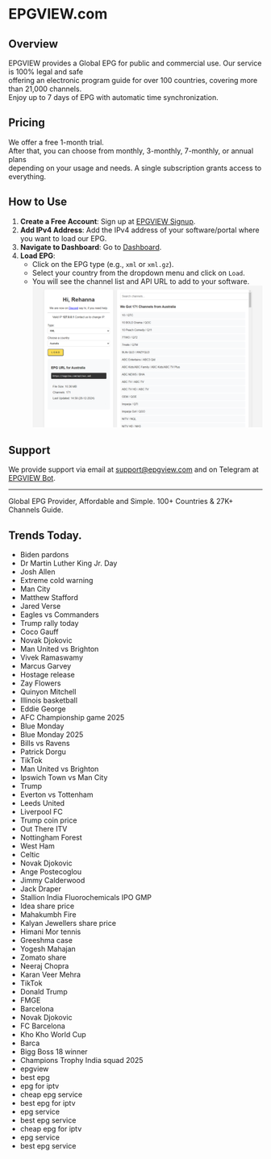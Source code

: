 # EPGVIEW.com



## Overview
EPGVIEW provides a Global EPG for public and commercial use. Our service is 100% legal and safe\
offering an electronic program guide for over 100 countries, covering more than 21,000 channels.\
Enjoy up to 7 days of EPG with automatic time synchronization.

## Pricing
We offer a free 1-month trial. \
After that, you can choose from monthly, 3-monthly, 7-monthly, or annual plans \
depending on your usage and needs. A single subscription grants access to everything.

## How to Use
1. **Create a Free Account**: Sign up at [EPGVIEW Signup](https://epgview.com/signup.php).
2. **Add IPv4 Address**: Add the IPv4 address of your software/portal where you want to load our EPG.
3. **Navigate to Dashboard**: Go to [Dashboard](https://epgview.com/dashboard.php).
4. **Load EPG**:
   - Click on the EPG type (e.g., `xml` or `xml.gz`).
   - Select your country from the dropdown menu and click on `Load`.
   - You will see the channel list and API URL to add to your software.
![EPGVIEW](img/dashboard.png)
## Support
We provide support via email at [support@epgview.com](mailto:support@epgview.com) and on Telegram at [EPGVIEW Bot](https://t.me/epgview_bot).

---

Global EPG Provider, Affordable and Simple. 100+ Countries & 27K+ Channels Guide.

## Trends Today.

- Biden pardons
- Dr Martin Luther King Jr. Day
- Josh Allen
- Extreme cold warning
- Man City
- Matthew Stafford
- Jared Verse
- Eagles vs Commanders
- Trump rally today
- Coco Gauff
- Novak Djokovic
- Man United vs Brighton
- Vivek Ramaswamy
- Marcus Garvey
- Hostage release
- Zay Flowers
- Quinyon Mitchell
- Illinois basketball
- Eddie George
- AFC Championship game 2025
- Blue Monday
- Blue Monday 2025
- Bills vs Ravens
- Patrick Dorgu
- TikTok
- Man United vs Brighton
- Ipswich Town vs Man City
- Trump
- Everton vs Tottenham
- Leeds United
- Liverpool FC
- Trump coin price
- Out There ITV
- Nottingham Forest
- West Ham
- Celtic
- Novak Djokovic
- Ange Postecoglou
- Jimmy Calderwood
- Jack Draper
- Stallion India Fluorochemicals IPO GMP
- Idea share price
- Mahakumbh Fire
- Kalyan Jewellers share price
- Himani Mor tennis
- Greeshma case
- Yogesh Mahajan
- Zomato share
- Neeraj Chopra
- Karan Veer Mehra
- TikTok
- Donald Trump
- FMGE
- Barcelona
- Novak Djokovic
- FC Barcelona
- Kho Kho World Cup
- Barca
- Bigg Boss 18 winner
- Champions Trophy India squad 2025
- epgview
- best epg
- epg for iptv
- cheap epg service
- best epg for iptv
- epg service
- best epg service
- cheap epg for iptv
- epg service
- best epg service
